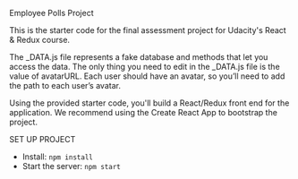 Employee Polls Project

This is the starter code for the final assessment project for Udacity's React & Redux course.

The _DATA.js file represents a fake database and methods that let you access the data. The only thing you need to edit in the  _DATA.js file is the value of avatarURL. Each user should have an avatar, so you’ll need to add the path to each user’s avatar.

Using the provided starter code, you'll build a React/Redux front end for the application. We recommend using the Create React App to bootstrap the project.



SET UP PROJECT
- Install: `npm install`
- Start the server: `npm start`